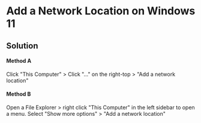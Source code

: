 # Add a Network Location on Windows 11

## Solution
#### Method A
Click "This Computer" > Click "..." on the right-top > "Add a network location" 

#### Method B
Open a File Explorer > right click "This Computer" in the left sidebar to open a menu.
Select "Show more options" > "Add a network location"
